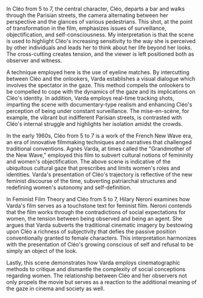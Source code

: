 In Cléo from 5 to 7, the central character, Cléo, departs a bar and walks through the Parisian streets, the camera alternating between her perspective and the glances of various pedestrians. This shot, at the point of transformation in the film, emphasizes issues of surveillance, objectification, and self-consciousness. My interpretation is that the scene is used to highlight Cléo's increasing sensitivity to the way she is perceived by other individuals and leads her to think about her life beyond her looks. The cross-cutting creates tension, and the viewer is left positioned both as observer and witness.  

A technique employed here is the use of eyeline matches. By intercutting between Cléo and the onlookers, Varda establishes a visual dialogue which involves the spectator in the gaze. This method compels the onlookers to be compelled to cope with the dynamics of the gaze and its implications on Cléo's identity. In addition, Varda employs real-time tracking shots, imparting the scene with documentary-type realism and enhancing Cléo's perception of being under constant surveillance. The mise-en-scène, for example, the vibrant but indifferent Parisian streets, is contrasted with Cléo's internal struggle and highlights her isolation amidst the crowds.  

In the early 1960s, Cléo from 5 to 7 is a work of the French New Wave era, an era of innovative filmmaking techniques and narratives that challenged traditional conventions. Agnès Varda, at times called the "Grandmother of the New Wave," employed this film to subvert cultural notions of femininity and women's objectification. The above scene is indicative of the ubiquitous cultural gaze that prescribes and limits women's roles and identities. Varda's presentation of Cléo's trajectory is reflective of the new feminist discourse of the time, subverting patriarchal structures and redefining women's autonomy and self-definition.  

In Feminist Film Theory and Cléo from 5 to 7, Hilary Neroni examines how Varda's film serves as a touchstone text for feminist film. Neroni contends that the film works through the contradictions of social expectations for women, the tension between being observed and being an agent. She argues that Varda subverts the traditional cinematic imagery by bestowing upon Cléo a richness of subjectivity that defies the passive position conventionally granted to female characters. This interpretation harmonizes with the presentation of Cléo's growing conscious of self and refusal to be simply an object of the look.  

Lastly, this scene demonstrates how Varda employs cinematographic methods to critique and dismantle the complexity of social conceptions regarding women. The relationship between Cléo and her observers not only propels the movie but serves as a reaction to the additional meaning of the gaze in cinema and society as well.
